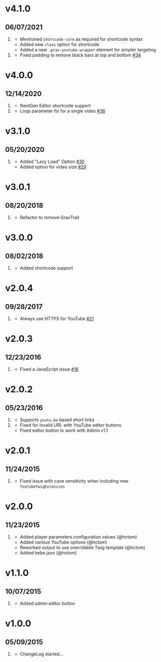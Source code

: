 # v4.1.0
## 06/07/2021

1. [](#improved)
   * Mentioned `shortcode-core` as required for shortcode syntax
   * Added new `class` option for shortcode
   * Added a new `.grav-youtube-wrapper` element for simpler targeting
1. [](#bugfix)
   * Fixed padding to remove black bars at top and bottom [#34](https://github.com/getgrav/grav-plugin-youtube/pull/34)


# v4.0.0
## 12/14/2020

1. [](#new)
    * NextGen Editor shortcode support
1. [](#improved)
    * Loop parameter fix for a single video [#36](https://github.com/getgrav/grav-plugin-youtube/pull/36)

# v3.1.0
## 05/20/2020

1. [](#new)
    * Added "Lazy Load" Option [#30](https://github.com/getgrav/grav-plugin-youtube/pull/30)
    * Added option for video size [#29](https://github.com/getgrav/grav-plugin-youtube/pull/29)

# v3.0.1
## 08/20/2018

1. [](#improved)
    * Refactor to remove GravTrait
    
# v3.0.0
## 08/02/2018

1. [](#new)
    * Added shortcode support

# v2.0.4
## 09/28/2017

1. [](#improved)
    * Always use HTTPS for YouTube [#21](https://github.com/getgrav/grav-plugin-youtube/pull/21)

# v2.0.3
## 12/23/2016

1. [](#bugfix)
    * Fixed a JavaScript issue [#16](https://github.com/getgrav/grav-plugin-youtube/pull/16)

# v2.0.2
## 05/23/2016

1. [](#improved)
    * Supports `youtu.be` based short links
1. [](#bugfix)
    * Fixed for invalid URL with YouTube editor buttons
    * Fixed editor button to work with Admin v1.1

# v2.0.1
## 11/24/2015

1. [](#bugfix)
    * Fixed issue with case sensitivity when including new `YoutubeTwigExtension`

# v2.0.0
## 11/23/2015

1. [](#new)
    * Added player parameters configuration values (@hctom)
    * Added various YouTube options (@hctom)
    * Reworked output to use overridable Twig template (@hctom)
    * Added hebe.json (@hctom)

# v1.1.0
## 10/07/2015

1. [](#new)
    * Added admin editor button

# v1.0.0
## 05/09/2015

1. [](#new)
    * ChangeLog started...

